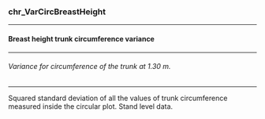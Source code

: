 ### chr_VarCircBreastHeight



------
#### Breast height trunk circumference variance



------
###### Variance for circumference of the trunk at 1.30 m.



------
Squared standard deviation of all the values of trunk circumference measured inside the circular plot. Stand level data.